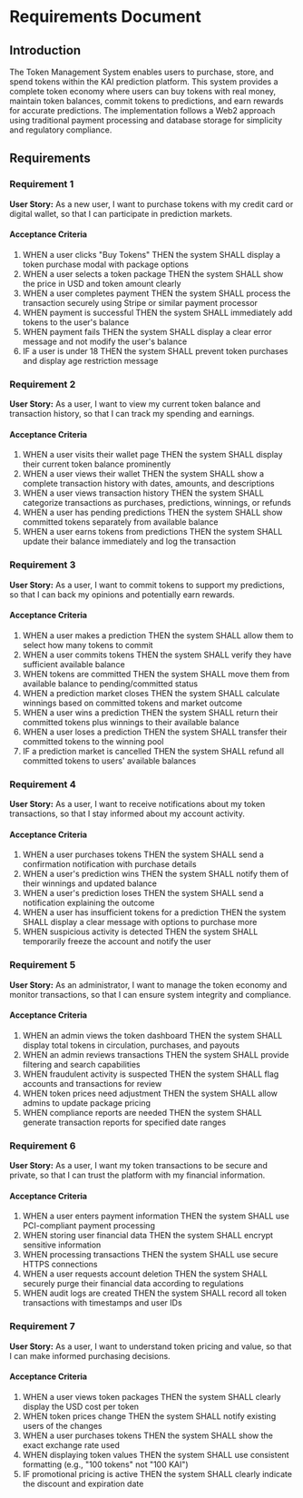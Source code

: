# Requirements Document

## Introduction

The Token Management System enables users to purchase, store, and spend tokens within the KAI prediction platform. This system provides a complete token economy where users can buy tokens with real money, maintain token balances, commit tokens to predictions, and earn rewards for accurate predictions. The implementation follows a Web2 approach using traditional payment processing and database storage for simplicity and regulatory compliance.

## Requirements

### Requirement 1

**User Story:** As a new user, I want to purchase tokens with my credit card or digital wallet, so that I can participate in prediction markets.

#### Acceptance Criteria

1. WHEN a user clicks "Buy Tokens" THEN the system SHALL display a token purchase modal with package options
2. WHEN a user selects a token package THEN the system SHALL show the price in USD and token amount clearly
3. WHEN a user completes payment THEN the system SHALL process the transaction securely using Stripe or similar payment processor
4. WHEN payment is successful THEN the system SHALL immediately add tokens to the user's balance
5. WHEN payment fails THEN the system SHALL display a clear error message and not modify the user's balance
6. IF a user is under 18 THEN the system SHALL prevent token purchases and display age restriction message

### Requirement 2

**User Story:** As a user, I want to view my current token balance and transaction history, so that I can track my spending and earnings.

#### Acceptance Criteria

1. WHEN a user visits their wallet page THEN the system SHALL display their current token balance prominently
2. WHEN a user views their wallet THEN the system SHALL show a complete transaction history with dates, amounts, and descriptions
3. WHEN a user views transaction history THEN the system SHALL categorize transactions as purchases, predictions, winnings, or refunds
4. WHEN a user has pending predictions THEN the system SHALL show committed tokens separately from available balance
5. WHEN a user earns tokens from predictions THEN the system SHALL update their balance immediately and log the transaction

### Requirement 3

**User Story:** As a user, I want to commit tokens to support my predictions, so that I can back my opinions and potentially earn rewards.

#### Acceptance Criteria

1. WHEN a user makes a prediction THEN the system SHALL allow them to select how many tokens to commit
2. WHEN a user commits tokens THEN the system SHALL verify they have sufficient available balance
3. WHEN tokens are committed THEN the system SHALL move them from available balance to pending/committed status
4. WHEN a prediction market closes THEN the system SHALL calculate winnings based on committed tokens and market outcome
5. WHEN a user wins a prediction THEN the system SHALL return their committed tokens plus winnings to their available balance
6. WHEN a user loses a prediction THEN the system SHALL transfer their committed tokens to the winning pool
7. IF a prediction market is cancelled THEN the system SHALL refund all committed tokens to users' available balances

### Requirement 4

**User Story:** As a user, I want to receive notifications about my token transactions, so that I stay informed about my account activity.

#### Acceptance Criteria

1. WHEN a user purchases tokens THEN the system SHALL send a confirmation notification with purchase details
2. WHEN a user's prediction wins THEN the system SHALL notify them of their winnings and updated balance
3. WHEN a user's prediction loses THEN the system SHALL send a notification explaining the outcome
4. WHEN a user has insufficient tokens for a prediction THEN the system SHALL display a clear message with options to purchase more
5. WHEN suspicious activity is detected THEN the system SHALL temporarily freeze the account and notify the user

### Requirement 5

**User Story:** As an administrator, I want to manage the token economy and monitor transactions, so that I can ensure system integrity and compliance.

#### Acceptance Criteria

1. WHEN an admin views the token dashboard THEN the system SHALL display total tokens in circulation, purchases, and payouts
2. WHEN an admin reviews transactions THEN the system SHALL provide filtering and search capabilities
3. WHEN fraudulent activity is suspected THEN the system SHALL flag accounts and transactions for review
4. WHEN token prices need adjustment THEN the system SHALL allow admins to update package pricing
5. WHEN compliance reports are needed THEN the system SHALL generate transaction reports for specified date ranges

### Requirement 6

**User Story:** As a user, I want my token transactions to be secure and private, so that I can trust the platform with my financial information.

#### Acceptance Criteria

1. WHEN a user enters payment information THEN the system SHALL use PCI-compliant payment processing
2. WHEN storing user financial data THEN the system SHALL encrypt sensitive information
3. WHEN processing transactions THEN the system SHALL use secure HTTPS connections
4. WHEN a user requests account deletion THEN the system SHALL securely purge their financial data according to regulations
5. WHEN audit logs are created THEN the system SHALL record all token transactions with timestamps and user IDs

### Requirement 7

**User Story:** As a user, I want to understand token pricing and value, so that I can make informed purchasing decisions.

#### Acceptance Criteria

1. WHEN a user views token packages THEN the system SHALL clearly display the USD cost per token
2. WHEN token prices change THEN the system SHALL notify existing users of the changes
3. WHEN a user purchases tokens THEN the system SHALL show the exact exchange rate used
4. WHEN displaying token values THEN the system SHALL use consistent formatting (e.g., "100 tokens" not "100 KAI")
5. IF promotional pricing is active THEN the system SHALL clearly indicate the discount and expiration date